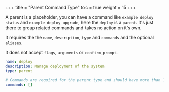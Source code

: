 +++
title = "Parent Command Type"
toc = true
weight = 15
+++

A parent is a placeholder, you can have a command like `example deploy status` and `example deploy upgrade`, here the `deploy` is a `parent`. It's just there to group related commands and takes no action on it's own.

It requires the the `name`, `description`, `type` and `commands` and the optional `aliases`.

It does not accept `flags`, `arguments` or `confirm_prompt`.

```yaml
name: deploy
description: Manage deployment of the system
type: parent

# Commands are required for the parent type and should have more than 1
commands: []
```
